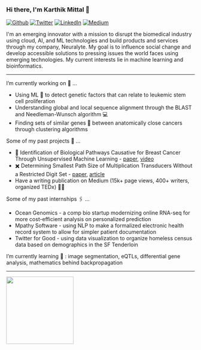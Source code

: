 ### Hi there, I'm Karthik Mittal 👋 
<p><a 
href="https://github.com/karthikm15" target="_blank"><img alt="Github" 
src="https://img.shields.io/badge/GitHub-%2312100E.svg?&style=for-the-badge&logo=Github&logoColor=white" /></a> <a 
href="https://twitter.com/KarthikMittal3" target="_blank"><img alt="Twitter" 
src="https://img.shields.io/badge/twitter-%2312100E.svg?&style=for-the-badge&logo=twitter&logoColor=blue" /></a> <a 
href="https://www.linkedin.com/in/karthikmittal/" target="_blank"><img alt="LinkedIn" 
src="https://img.shields.io/badge/linkedin-%2312100E.svg?&style=for-the-badge&logo=linkedin&logoColor=blue" /></a> <a 
href="https://karthikmittal.medium.com/" target="_blank"><img alt="Medium" 
src="https://img.shields.io/badge/medium-%2312100E.svg?&style=for-the-badge&logo=medium&logoColor=white" /></a> 
</p> 

I'm an emerging innovator with a mission to disrupt the biomedical industry using cloud, AI, and ML technologies and build products and services through my company, Neuralyte. My goal is to influence social change and develop accessible solutions to pressing issues the world faces using emerging technologies. My current interests lie in machine learning and bioinformatics.

-------- 

I’m currently working on 🔭 ...
  - Using ML 🤖 to detect genetic factors that can relate to leukemic stem cell proliferation
  - Understanding global and local sequence alignment through the BLAST and Needleman-Wunsch algorithm 💻
  - Finding sets of similar genes 🧬 between anatomically close cancers through clustering algorithms

Some of my past projects 📝 ...
  - 🧫 Identification of Biological Pathways Causative for Breast Cancer Through Unsupervised Machine Learning - [paper](https://horizonreport23.s3.amazonaws.com/report.html), [video](https://www.youtube.com/watch?v=TbZjcXZJOA4&t=3s)
  - ✖️ Determining Smallest Path Size of Multiplication Transducers Without a Restricted Digit Set - [paper](http://multiplication-transducers.s3-website-us-west-1.amazonaws.com/), [article](https://studentsxstudents.com/building-your-own-multiplication-transducer-1a621e79c69d)
  - Have a writing publication on Medium (15k+ page views, 400+ writers, organized TEDx) ✍🏼

Some of my past internships 🖇 ...
  - Ocean Genomics - a comp bio startup modernizing online RNA-seq for more cost-efficient analysis on personalized prediction
  - Mpathy Software - using NLP to make a formalized electronic health record system to allow for simpler patient documentation
  - Twitter for Good - using data visualization to organize homeless census data based on demographics in the SF Tenderloin

I’m currently learning 🌱 : image segmentation, eQTLs, differential gene analysis, mathematics behind backpropagation

----------

<img height="180em" src="https://github-readme-stats.vercel.app/api?username=karthikm15&show_icons=true&hide_border=true&&count_private=true&include_all_commits=true" />

